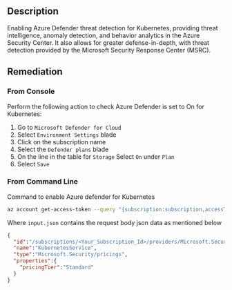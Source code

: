 ## Description

Enabling Azure Defender threat detection for Kubernetes, providing threat intelligence, anomaly detection, and behavior analytics in the Azure Security Center. It also allows for greater defense-in-depth, with threat detection provided by the Microsoft Security Response Center (MSRC).

## Remediation

### From Console

Perform the following action to check Azure Defender is set to On for Kubernetes:

1. Go to `Microsoft Defender for Cloud`
2. Select `Environment Settings` blade
3. Click on the subscription name
4. Select the `Defender plans` blade
5. On the line in the table for `Storage` Select `On` under `Plan`
6. Select `Save`

### From Command Line

Command to enable Azure defender for Kubernetes

```bash
az account get-access-token --query "{subscription:subscription,accessToken:accessToken}" --out tsv | xargs -L1 bash -c 'curl -X PUT -H "Authorization: Bearer $1" -H "Content-Type: application/json" https://management.azure.com/subscriptions/$0/providers/Microsoft.Security/pricings/KubernetesService?api-version=2018-06-01 -d@"input.json"'
```

Where `input.json` contains the request body json data as mentioned below

```json
{
  "id":"/subscriptions/<Your_Subscription_Id>/providers/Microsoft.Security/pricings/KubernetesService",
  "name":"KubernetesService",
  "type":"Microsoft.Security/pricings",
  "properties":{
    "pricingTier":"Standard"
  }
}
```
